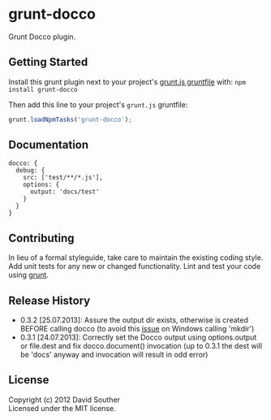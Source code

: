 # grunt-docco

Grunt Docco plugin.

## Getting Started
Install this grunt plugin next to your project's [grunt.js gruntfile][getting_started] with: `npm install grunt-docco`

Then add this line to your project's `grunt.js` gruntfile:

```javascript
grunt.loadNpmTasks('grunt-docco');
```

[grunt]: https://github.com/cowboy/grunt
[getting_started]: https://github.com/cowboy/grunt/blob/master/docs/getting_started.md

## Documentation
```
docco: {
  debug: {
    src: ['test/**/*.js'],
    options: {
      output: 'docs/test'
    }
  }
}

```

## Contributing
In lieu of a formal styleguide, take care to maintain the existing coding style. Add unit tests for any new or changed functionality. Lint and test your code using [grunt][grunt].

## Release History
- 0.3.2	[25.07.2013]: Assure the output dir exists, otherwise is created BEFORE calling docco (to avoid this [issue](https://github.com/jashkenas/docco/pull/181) on Windows calling 'mkdir')
- 0.3.1 [24.07.2013]: Correctly set the Docco output using options.output or file.dest and fix docco.document() invocation (up to 0.3.1 the dest will be 'docs' anyway and invocation will result in odd error)

## License
Copyright (c) 2012 David Souther  
Licensed under the MIT license.
